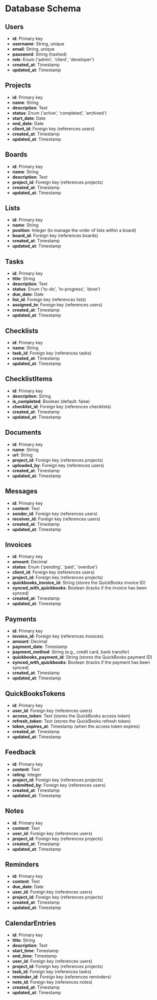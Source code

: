 # Database Schema

## Users
- **id**: Primary key
- **username**: String, unique
- **email**: String, unique
- **password**: String (hashed)
- **role**: Enum ('admin', 'client', 'developer')
- **created_at**: Timestamp
- **updated_at**: Timestamp

## Projects
- **id**: Primary key
- **name**: String
- **description**: Text
- **status**: Enum ('active', 'completed', 'archived')
- **start_date**: Date
- **end_date**: Date
- **client_id**: Foreign key (references users)
- **created_at**: Timestamp
- **updated_at**: Timestamp

## Boards
- **id**: Primary key
- **name**: String
- **description**: Text
- **project_id**: Foreign key (references projects)
- **created_at**: Timestamp
- **updated_at**: Timestamp

## Lists
- **id**: Primary key
- **name**: String
- **position**: Integer (to manage the order of lists within a board)
- **board_id**: Foreign key (references boards)
- **created_at**: Timestamp
- **updated_at**: Timestamp

## Tasks
- **id**: Primary key
- **title**: String
- **description**: Text
- **status**: Enum ('to-do', 'in-progress', 'done')
- **due_date**: Date
- **list_id**: Foreign key (references lists)
- **assigned_to**: Foreign key (references users)
- **created_at**: Timestamp
- **updated_at**: Timestamp

## Checklists
- **id**: Primary key
- **name**: String
- **task_id**: Foreign key (references tasks)
- **created_at**: Timestamp
- **updated_at**: Timestamp

## ChecklistItems
- **id**: Primary key
- **description**: String
- **is_completed**: Boolean (default: false)
- **checklist_id**: Foreign key (references checklists)
- **created_at**: Timestamp
- **updated_at**: Timestamp

## Documents
- **id**: Primary key
- **name**: String
- **url**: String
- **project_id**: Foreign key (references projects)
- **uploaded_by**: Foreign key (references users)
- **created_at**: Timestamp
- **updated_at**: Timestamp

## Messages
- **id**: Primary key
- **content**: Text
- **sender_id**: Foreign key (references users)
- **receiver_id**: Foreign key (references users)
- **created_at**: Timestamp
- **updated_at**: Timestamp

## Invoices
- **id**: Primary key
- **amount**: Decimal
- **status**: Enum ('pending', 'paid', 'overdue')
- **client_id**: Foreign key (references users)
- **project_id**: Foreign key (references projects)
- **quickbooks_invoice_id**: String (stores the QuickBooks invoice ID)
- **synced_with_quickbooks**: Boolean (tracks if the invoice has been synced)
- **created_at**: Timestamp
- **updated_at**: Timestamp

## Payments
- **id**: Primary key
- **invoice_id**: Foreign key (references invoices)
- **amount**: Decimal
- **payment_date**: Timestamp
- **payment_method**: String (e.g., credit card, bank transfer)
- **quickbooks_payment_id**: String (stores the QuickBooks payment ID)
- **synced_with_quickbooks**: Boolean (tracks if the payment has been synced)
- **created_at**: Timestamp
- **updated_at**: Timestamp

## QuickBooksTokens
- **id**: Primary key
- **user_id**: Foreign key (references users)
- **access_token**: Text (stores the QuickBooks access token)
- **refresh_token**: Text (stores the QuickBooks refresh token)
- **token_expires_at**: Timestamp (when the access token expires)
- **created_at**: Timestamp
- **updated_at**: Timestamp

## Feedback
- **id**: Primary key
- **content**: Text
- **rating**: Integer
- **project_id**: Foreign key (references projects)
- **submitted_by**: Foreign key (references users)
- **created_at**: Timestamp
- **updated_at**: Timestamp

## Notes
- **id**: Primary key
- **content**: Text
- **user_id**: Foreign key (references users)
- **project_id**: Foreign key (references projects)
- **created_at**: Timestamp
- **updated_at**: Timestamp

## Reminders
- **id**: Primary key
- **content**: Text
- **due_date**: Date
- **user_id**: Foreign key (references users)
- **project_id**: Foreign key (references projects)
- **created_at**: Timestamp
- **updated_at**: Timestamp

## CalendarEntries
- **id**: Primary key
- **title**: String
- **description**: Text
- **start_time**: Timestamp
- **end_time**: Timestamp
- **user_id**: Foreign key (references users)
- **project_id**: Foreign key (references projects)
- **task_id**: Foreign key (references tasks)
- **reminder_id**: Foreign key (references reminders)
- **note_id**: Foreign key (references notes)
- **created_at**: Timestamp
- **updated_at**: Timestamp
